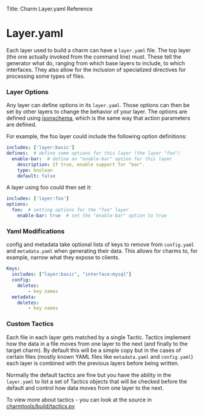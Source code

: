 Title: Charm Layer.yaml Reference  

# Layer.yaml

Each layer used to build a charm can have a `layer.yaml` file. The top layer
(the one actually invoked from the command line) must. These tell the generator
what do, ranging from which base layers to include, to which interfaces. They
also allow for the inclusion of specialized directives for processing some
types of files.


### Layer Options

Any layer can define options in its `layer.yaml`. Those options can then be set by other layers to change the behavior of your layer. The options are defined using [jsonschema](http://json-schema.org/), which is the same way that action
parameters are defined.

For example, the foo layer could include the following option definitions:

```yaml
includes: ['layer:basic']
defines:  # define some options for this layer (the layer "foo")
  enable-bar:  # define an "enable-bar" option for this layer
    description: If true, enable support for "bar".
    type: boolean
    default: false
```

A layer using foo could then set it:

```yaml
includes: ['layer:foo']
options:
  foo:  # setting options for the "foo" layer
    enable-bar: true  # set the "enable-bar" option to true
```


### Yaml Modifications

config and metadata take optional lists of keys to remove from `config.yaml`
and `metadata.yaml` when generating their data. This allows for charms to,
for example, narrow what they expose to clients.

```yaml
Keys:
  includes: ["layer:basic", "interface:mysql"]
  config:
    deletes:
        - key names
  metadata:
    deletes:
        - key names
```


### Custom Tactics

Each file in each layer gets matched by a single Tactic. Tactics implement how
the data in a file moves from one layer to the next (and finally to the target
charm). By default this will be a simple copy but in the cases of certain files
(mostly known YAML files like `metadata.yaml` and `config.yaml`) each layer is
combined with the previous layers before being written.

Normally the default tactics are fine but you have the ability in the
`layer.yaml` to list a set of Tactics objects that will be checked before
the default and control how data moves from one layer to the next.

To view more about tactics - you can look at the source in [charmtools/build/tactics.py](https://github.com/juju/charm-tools/blob/master/charmtools/build/tactics.py#L14)
